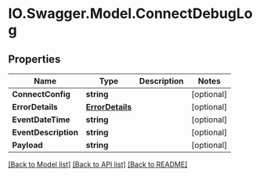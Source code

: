 # IO.Swagger.Model.ConnectDebugLog
## Properties

Name | Type | Description | Notes
------------ | ------------- | ------------- | -------------
**ConnectConfig** | **string** |  | [optional] 
**ErrorDetails** | [**ErrorDetails**](ErrorDetails.md) |  | [optional] 
**EventDateTime** | **string** |  | [optional] 
**EventDescription** | **string** |  | [optional] 
**Payload** | **string** |  | [optional] 

[[Back to Model list]](../README.md#documentation-for-models) [[Back to API list]](../README.md#documentation-for-api-endpoints) [[Back to README]](../README.md)

